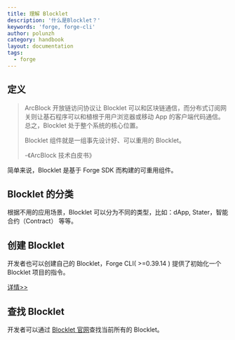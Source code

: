 ```yaml
---
title: 理解 Blocklet
description: '什么是Blocklet？'
keywords: 'forge, forge-cli'
author: polunzh
category: handbook
layout: documentation
tags:
  - forge
---
```


## 定义

> ArcBlock 开放链访问协议让 Blocklet 可以和区块链通信，而分布式订阅网关则让基石程序可以和植根于用户浏览器或移动 App 的客户端代码通信。总之，Blocklet 处于整个系统的核心位置。
>
> Blocklet 组件就是一组事先设计好、可以重用的 Blocklet。
>
> -《ArcBlock 技术白皮书》

简单来说，Blocklet 是基于 Forge SDK 而构建的可重用组件。

## Blocklet 的分类

根据不用的应用场景，Blocklet 可以分为不同的类型，比如：dApp, Stater，智能合约（Contract） 等等。

## 创建 Blocklet

开发者也可以创建自己的 Blocklet，Forge CLI( >=0.39.14 ) 提供了初始化一个 Blocklet 项目的指令。

[详情>>](../7-working-with-blocklets/creating-blocklet)

## 查找 Blocklet

开发者可以通过 [Blocklet 官网](https://blocklet.arcblock.io/blocklets)查找当前所有的 Blocklet。
